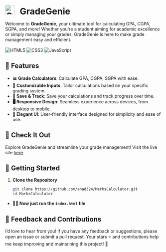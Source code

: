 <h1 style="margin: 0;"><img src="https://gradegenie.site/GradeGenius.png" alt="GradeGenie Logo" width="30" style="margin-right: 10px;"/> GradeGenie</h1>

Welcome to **GradeGenie**, your ultimate tool for calculating GPA, CGPA, SGPA, and more! Whether you're a student aiming for academic excellence or simply managing your grades, GradeGenie is here to make grade management easy and efficient.
<br><br>
![HTML5](https://img.shields.io/badge/html5-%23E34F26.svg?style=for-the-badge&logo=html5&logoColor=white)
![CSS3](https://img.shields.io/badge/css3-%231572B6.svg?style=for-the-badge&logo=css3&logoColor=white)
![JavaScript](https://img.shields.io/badge/javascript-%23323330.svg?style=for-the-badge&logo=javascript&logoColor=%23F7DF1E)

## 🚀 Features

- **📊 Grade Calculators**: Calculate GPA, CGPA, SGPA with ease.
- **🔄 Customizable Inputs**: Tailor calculations based on your specific grading system.
- **💾 Save & Track**: Save your calculations and track progress over time.
- **🖥️ Responsive Design**: Seamless experience across devices, from desktop to mobile.
- **🎨 Elegant UI**: User-friendly interface designed for simplicity and ease of use.

## 🌟 Check It Out

Explore GradeGenie and streamline your grade management! Visit the live site [here](https://gradegenie.site/).

## 🔧 Getting Started

1. **Clone the Repository**

   ```bash
   git clone https://github.com/ahad324/MarksCalculator.git
   cd MarksCalculator
   ```
- **👩‍💻 Now just run the `index.html` file**

## 💬 Feedback and Contributions

I’d love to hear from you! If you have any feedback or suggestions, please open an issue or submit a pull request. Your stars ⭐ and contributions help me keep improving and maintaining this project! 🙌

